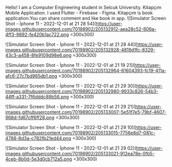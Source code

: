 Hello! I am a Computer Engineering student in Selcuk University.
Kitapçım Mobile Application.
I used Flutter - Firebase - Figma.
Kitapçım is book application.You can share comment and like book in app.
![Simulator Screen Shot - İphone 11 - 2022-12-01 at 21 28 54](https://user-images.githubusercontent.com/70198902/205132912-aea28c52-606a-4ff3-9892-fe420b1ac722.png =300x300)

![Simulator Screen Shot - İphone 11 - 2022-12-01 at 21 28 44](https://user-images.githubusercontent.com/70198902/205132928-4819d1fc-8329-43c3-a458-8fe9109d98e6.png =300x300)

![Simulator Screen Shot - İphone 11 - 2022-12-01 at 21 19 21](https://user-images.githubusercontent.com/70198902/205132964-61604393-fc19-411a-afc6-27c7bd965db1.png =300x300)

![Simulator Screen Shot - İphone 11 - 2022-12-01 at 21 29 30](https://user-images.githubusercontent.com/70198902/205132980-9933c826-54b3-44ff-a331-7f6dddc89b56.png =300x300)

![Simulator Screen Shot - İphone 11 - 2022-12-01 at 21 29 21](https://user-images.githubusercontent.com/70198902/205133007-5e51f7e5-79bf-4607-968d-fd67cff6ff28.png =300x300)

![Simulator Screen Shot - İphone 11 - 2022-12-01 at 21 29 10](https://user-images.githubusercontent.com/70198902/205133015-7756e8d7-081c-4788-8d3a-c782fb21ed44.png =300x300)

![Simulator Screen Shot - İphone 11 - 2022-12-01 at 21 29 02](https://user-images.githubusercontent.com/70198902/205133021-912ea78e-0fb5-4ceb-8b0d-5e3d0cb712a5.png =300x300)
